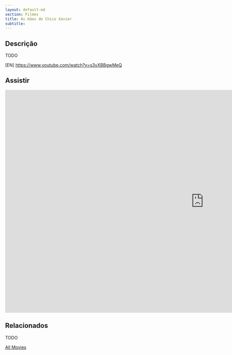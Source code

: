 ```yaml
---
layout: default-md
section: Filmes
title: As mães de Chico Xavier
subtitle: 
---
```


## Descrição
TODO

[EN] https://www.youtube.com/watch?v=s3vXBBgwMeQ





## Assistir
<iframe width="1280" height="720" src="https://www.youtube.com/embed/_UhDoPWgXAs" frameborder="0" allow="accelerometer; autoplay; encrypted-media; gyroscope; picture-in-picture" allowfullscreen></iframe>


## Relacionados
TODO


<a href="/movies" class="button">All Movies</a>
